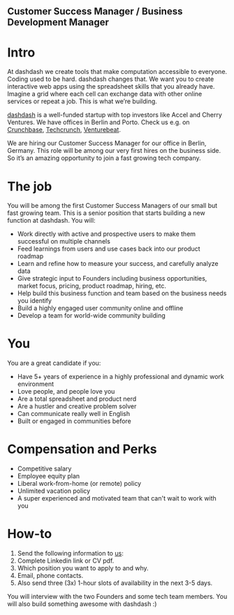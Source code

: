## Customer Success Manager / Business Development Manager
# Intro
At dashdash we create tools that make computation accessible to everyone.
Coding used to be hard. dashdash changes that. We want you to create interactive web apps using the spreadsheet skills that you already have. Imagine a grid where each cell can exchange data with other online services or repeat a job. This is what we’re building.

[dashdash](https://dashdash.com/) is a well-funded startup with top investors like Accel and Cherry Ventures. We have offices in Berlin and Porto. Check us e.g. on [Crunchbase](https://www.crunchbase.com/organization/dashdash), [Techcrunch](https://techcrunch.com/2018/05/16/dashdash-a-platform-to-create-web-apps-using-only-spreadsheet-skills-nabs-8m-led-by-accel/), [Venturebeat](https://venturebeat.com/2018/05/16/accel-leads-8-million-investment-in-dashdash-to-create-web-apps-from-spreadsheets/).

We are hiring our Customer Success Manager for our office in Berlin, Germany. This role will be among our very first hires on the business side. So it’s an amazing opportunity to join a fast growing tech company.

# The job
You will be among the first Customer Success Managers of our small but fast growing team. This is a senior position that starts building a new function at dashdash. You will:
* Work directly with active and prospective users to make them successful on multiple channels
* Feed learnings from users and use cases back into our product roadmap
* Learn and refine how to measure your success, and carefully analyze data
* Give strategic input to Founders including business opportunities, market focus, pricing, product roadmap, hiring, etc.
* Help build this business function and team based on the business needs you identify
* Build a highly engaged user community online and offline
* Develop a team for world-wide community building

# You
You are a great candidate if you:
* Have 5+ years of experience in a highly professional and dynamic work environment
* Love people, and people love you
* Are a total spreadsheet and product nerd
* Are a hustler and creative problem solver
* Can communicate really well in English
* Built or engaged in communities before

# Compensation and Perks
* Competitive salary
* Employee equity plan
* Liberal work-from-home (or remote) policy
* Unlimited vacation policy
* A super experienced and motivated team that can't wait to work with you

# How-to
1. Send the following information to [us](mailto:join@dashdash.com):
2. Complete Linkedin link or CV pdf.
3. Which position you want to apply to and why.
4. Email, phone contacts.
5. Also send three (3x) 1-hour slots of availability in the next 3-5 days.

You will interview with the two Founders and some tech team members. You will also build something awesome with dashdash :)
